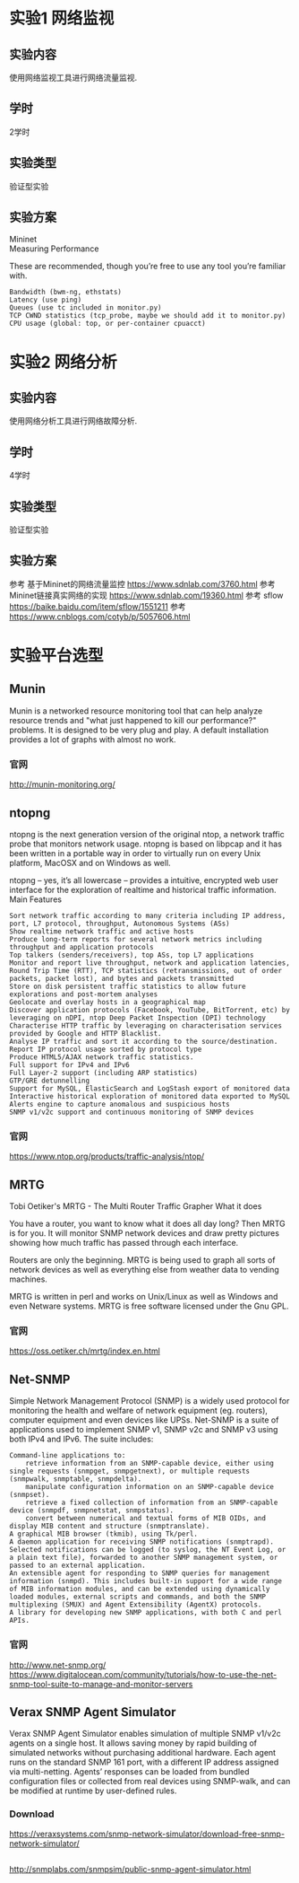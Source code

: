 # 实验1 网络监视
## 实验内容
使用网络监视工具进行网络流量监视.
## 学时
2学时
## 实验类型
验证型实验
## 实验方案
Mininet  
Measuring Performance

These are recommended, though you’re free to use any tool you’re familiar with.

    Bandwidth (bwm-ng, ethstats)
    Latency (use ping)
    Queues (use tc included in monitor.py)
    TCP CWND statistics (tcp_probe, maybe we should add it to monitor.py)
    CPU usage (global: top, or per-container cpuacct)

# 实验2 网络分析
## 实验内容
使用网络分析工具进行网络故障分析.
## 学时
4学时
## 实验类型
验证型实验
## 实验方案
参考 基于Mininet的网络流量监控 https://www.sdnlab.com/3760.html
参考 Mininet链接真实网络的实现 https://www.sdnlab.com/19360.html
参考 sflow https://baike.baidu.com/item/sflow/1551211
参考 https://www.cnblogs.com/cotyb/p/5057606.html

# 实验平台选型
## Munin 
Munin is a networked resource monitoring tool that can help analyze resource trends and "what just happened to kill our performance?" problems. It is designed to be very plug and play. A default installation provides a lot of graphs with almost no work.

### 官网
http://munin-monitoring.org/

## ntopng
ntopng is the next generation version of the original ntop, a network traffic probe that monitors network usage. ntopng is based on libpcap and it has been written in a portable way in order to virtually run on every Unix platform, MacOSX and on Windows as well.

ntopng – yes, it’s all lowercase – provides a intuitive, encrypted web user interface for the exploration of realtime and historical traffic information.
Main Features

    Sort network traffic according to many criteria including IP address, port, L7 protocol, throughput, Autonomous Systems (ASs)
    Show realtime network traffic and active hosts
    Produce long-term reports for several network metrics including throughput and application protocols
    Top talkers (senders/receivers), top ASs, top L7 applications
    Monitor and report live throughput, network and application latencies, Round Trip Time (RTT), TCP statistics (retransmissions, out of order packets, packet lost), and bytes and packets transmitted
    Store on disk persistent traffic statistics to allow future explorations and post-mortem analyses
    Geolocate and overlay hosts in a geographical map
    Discover application protocols (Facebook, YouTube, BitTorrent, etc) by leveraging on nDPI, ntop Deep Packet Inspection (DPI) technology
    Characterise HTTP traffic by leveraging on characterisation services provided by Google and HTTP Blacklist.
    Analyse IP traffic and sort it according to the source/destination.
    Report IP protocol usage sorted by protocol type
    Produce HTML5/AJAX network traffic statistics.
    Full support for IPv4 and IPv6
    Full Layer-2 support (including ARP statistics)
    GTP/GRE detunnelling
    Support for MySQL, ElasticSearch and LogStash export of monitored data
    Interactive historical exploration of monitored data exported to MySQL
    Alerts engine to capture anomalous and suspicious hosts
    SNMP v1/v2c support and continuous monitoring of SNMP devices
### 官网
https://www.ntop.org/products/traffic-analysis/ntop/
## MRTG
Tobi Oetiker's MRTG - The Multi Router Traffic Grapher
What it does

You have a router, you want to know what it does all day long? Then MRTG is for you. It will monitor SNMP network devices and draw pretty pictures showing how much traffic has passed through each interface.

Routers are only the beginning. MRTG is being used to graph all sorts of network devices as well as everything else from weather data to vending machines.

MRTG is written in perl and works on Unix/Linux as well as Windows and even Netware systems. MRTG is free software licensed under the Gnu GPL.
### 官网
https://oss.oetiker.ch/mrtg/index.en.html

## Net-SNMP
Simple Network Management Protocol (SNMP) is a widely used protocol for monitoring the health and welfare of network equipment (eg. routers), computer equipment and even devices like UPSs. Net-SNMP is a suite of applications used to implement SNMP v1, SNMP v2c and SNMP v3 using both IPv4 and IPv6. The suite includes:

    Command-line applications to:
        retrieve information from an SNMP-capable device, either using single requests (snmpget, snmpgetnext), or multiple requests (snmpwalk, snmptable, snmpdelta).
        manipulate configuration information on an SNMP-capable device (snmpset).
        retrieve a fixed collection of information from an SNMP-capable device (snmpdf, snmpnetstat, snmpstatus).
        convert between numerical and textual forms of MIB OIDs, and display MIB content and structure (snmptranslate).
    A graphical MIB browser (tkmib), using Tk/perl.
    A daemon application for receiving SNMP notifications (snmptrapd). Selected notifications can be logged (to syslog, the NT Event Log, or a plain text file), forwarded to another SNMP management system, or passed to an external application.
    An extensible agent for responding to SNMP queries for management information (snmpd). This includes built-in support for a wide range of MIB information modules, and can be extended using dynamically loaded modules, external scripts and commands, and both the SNMP multiplexing (SMUX) and Agent Extensibility (AgentX) protocols.
    A library for developing new SNMP applications, with both C and perl APIs.
### 官网
http://www.net-snmp.org/  
https://www.digitalocean.com/community/tutorials/how-to-use-the-net-snmp-tool-suite-to-manage-and-monitor-servers

## Verax SNMP Agent Simulator
Verax SNMP Agent Simulator enables simulation of multiple SNMP v1/v2c agents on a single host. It allows saving money by rapid building of simulated networks without purchasing additional hardware. Each agent runs on the standard SNMP 161 port, with a different IP address assigned via multi-netting. Agents’ responses can be loaded from bundled configuration files or collected from real devices using SNMP-walk, and can be modified at runtime by user-defined rules.
### Download
https://veraxsystems.com/snmp-network-simulator/download-free-snmp-network-simulator/

##
http://snmplabs.com/snmpsim/public-snmp-agent-simulator.html

